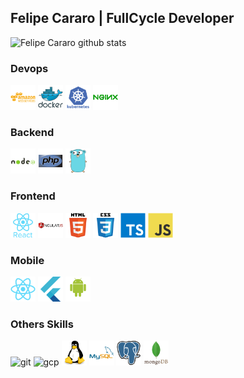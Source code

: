 <h2 align="left">Felipe Cararo | FullCycle Developer</h2>

![Felipe Cararo github stats](https://github-readme-stats.vercel.app/api?username=FelipeCararo&count_private=true&show_icons=true)

### Devops
<p align="left">
  <img src="https://github.com/devicons/devicon/blob/master/icons/amazonwebservices/amazonwebservices-plain-wordmark.svg" alt="aws" width="40" height="40"/>
  <img src="https://github.com/devicons/devicon/blob/master/icons/docker/docker-original-wordmark.svg" alt="docker" width="40" height="40"/>
  <img src="https://github.com/devicons/devicon/blob/master/icons/kubernetes/kubernetes-plain-wordmark.svg" alt="kubernetes" width="40" height="40"/>
  <img src="https://github.com/devicons/devicon/blob/master/icons/nginx/nginx-original.svg" alt="nginx" width="40" height="40"/>
 </p>

### Backend
<p align="left">
  <img src="https://github.com/devicons/devicon/blob/master/icons/nodejs/nodejs-original-wordmark.svg" alt="nodejs" width="40" height="40"/>
  <img src="https://github.com/devicons/devicon/blob/master/icons/php/php-original.svg" alt="react" width="40" height="40"/>
  <img src="https://github.com/devicons/devicon/blob/master/icons/go/go-original.svg" alt="golang" width="40" height="40"/>
</p>

### Frontend
<p align="left">
  <img src="https://github.com/devicons/devicon/blob/master/icons/react/react-original-wordmark.svg" alt="react" width="40" height="40"/>
  <img src="https://github.com/devicons/devicon/blob/master/icons/angularjs/angularjs-original-wordmark.svg" alt="angularjs" width="40" height="40"/>
  <img src="https://github.com/devicons/devicon/blob/master/icons/html5/html5-original-wordmark.svg" alt="html5" width="40" height="40"/>
  <img src="https://github.com/devicons/devicon/blob/master/icons/css3/css3-original-wordmark.svg" alt="css3" width="40" height="40"/>
  <img src="https://github.com/devicons/devicon/blob/master/icons/typescript/typescript-original.svg" alt="typescript" width="40" height="40"/>
  <img src="https://github.com/devicons/devicon/blob/master/icons/javascript/javascript-original.svg" alt="javascript" width="40" height="40"/>
</p>

### Mobile
<p align="left">
  <img src="https://github.com/devicons/devicon/blob/master/icons/react/react-original.svg" alt="react-native" width="40" height="40"/>
  <img src="https://github.com/devicons/devicon/blob/master/icons/flutter/flutter-original.svg" alt="flutter" width="40" height="40"/>
  <img src="https://github.com/devicons/devicon/blob/master/icons/android/android-original-wordmark.svg" alt="aws" width="40" height="40"/>
</p>

### Others Skills  
  <p align="left">
  <img src="https://www.vectorlogo.zone/logos/git-scm/git-scm-icon.svg" alt="git" width="40" height="40"/>
  <img src="https://www.vectorlogo.zone/logos/google_cloud/google_cloud-icon.svg" alt="gcp" width="40" height="40"/> 
  <img src="https://github.com/devicons/devicon/blob/master/icons/linux/linux-original.svg" alt="linux" width="40" height="40"/>
  <img src="https://github.com/devicons/devicon/blob/master/icons/mysql/mysql-original-wordmark.svg" alt="mysql" width="40" height="40"/>
  <img src="https://github.com/devicons/devicon/blob/master/icons/postgresql/postgresql-original.svg" alt="postgresql" width="40" height="40"/>
  <img src="https://github.com/devicons/devicon/blob/master/icons/mongodb/mongodb-original-wordmark.svg" alt="mongodb" width="40" height="40"/>
</p>
